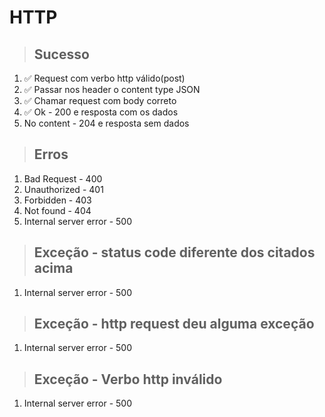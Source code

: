 # HTTP

> ## Sucesso

1. ✅ Request com verbo http válido(post)
2. ✅ Passar nos header o content type JSON
3. ✅ Chamar request com body correto
4. ✅ Ok - 200 e resposta com os dados
5. No content - 204 e resposta sem dados

> ## Erros

1. Bad Request - 400
2. Unauthorized - 401
3. Forbidden - 403
4. Not found - 404
5. Internal server error - 500

> ## Exceção - status code diferente dos citados acima

1. Internal server error - 500

> ## Exceção - http request deu alguma exceção

1. Internal server error - 500

> ## Exceção - Verbo http inválido

1. Internal server error - 500
